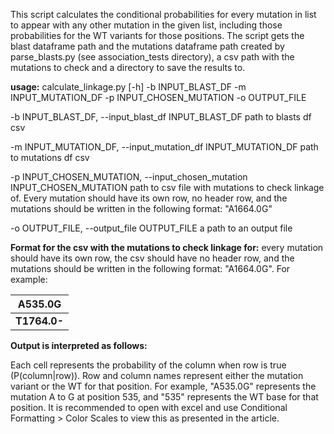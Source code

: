This script calculates the conditional probabilities for every mutation in list
to appear with any other mutation in the given list, including those probabilities 
for the WT variants for those positions. The script gets the blast dataframe path 
and the mutations dataframe path created by parse_blasts.py (see association_tests directory), 
a csv path with the mutations to check and a directory to save the results to.
   

**usage:** 
calculate_linkage.py [-h] -b INPUT_BLAST_DF -m INPUT_MUTATION_DF -p
                            INPUT_CHOSEN_MUTATION -o OUTPUT_FILE

  
  -b INPUT_BLAST_DF, --input_blast_df INPUT_BLAST_DF
                        path to blasts df csv
			
  -m INPUT_MUTATION_DF, --input_mutation_df INPUT_MUTATION_DF
                        path to mutations df csv
			
  -p INPUT_CHOSEN_MUTATION, --input_chosen_mutation INPUT_CHOSEN_MUTATION
                        path to csv file with mutations to check linkage of.
                        Every mutation should have its own row, no header row,
                        and the mutations should be written in the following
                        format: "A1664.0G"
			
  -o OUTPUT_FILE, --output_file OUTPUT_FILE
                        a path to an output file

						


**Format for the csv with the mutations to check linkage for:** every mutation should have its own row, the csv should have no header row, and the mutations should be written in the following format: "A1664.0G". For example:

A535.0G |
------ |
**T1764.0-**  |


**Output is interpreted as follows:**

Each cell represents the probability of the column when row is true (P(column|row)).
Row and column names represent either the mutation variant or the WT for that position. For example, "A535.0G" represents the mutation A to G at position 535, and "535" represents the WT base for that position.
It is recommended to open with excel and use Conditional Formatting > Color Scales to view this as presented in the article.
